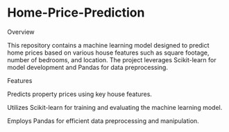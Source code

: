 # Home-Price-Prediction
Overview

This repository contains a machine learning model designed to predict home prices based on various house features such as square footage, number of bedrooms, and location. The project leverages Scikit-learn for model development and Pandas for data preprocessing.

Features





Predicts property prices using key house features.



Utilizes Scikit-learn for training and evaluating the machine learning model.



Employs Pandas for efficient data preprocessing and manipulation.

